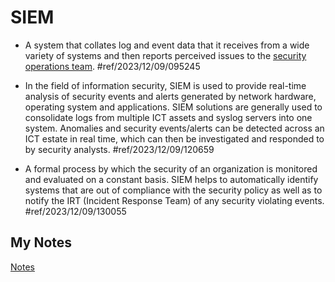 # SIEM
- A system that collates log and event data that it receives from a wide variety of systems and then reports perceived issues to the [security operations team](security-operations-centre.md). #ref/2023/12/09/095245

- In the field of information security, SIEM is used to provide real-time analysis of security events and alerts generated by network hardware, operating system and applications. SIEM solutions are generally used to consolidate logs from multiple ICT assets and syslog servers into one system. Anomalies and security events/alerts can be detected across an ICT estate in real time, which can then be investigated and responded to by security analysts. #ref/2023/12/09/120659
- A formal process by which the security of an organization is monitored and evaluated on a constant basis. SIEM helps to automatically identify systems that are out of compliance with the security policy as well as to notify the IRT (Incident Response Team) of any security violating events. #ref/2023/12/09/130055
## My Notes
[Notes](mynotes/siem-notes.md)

